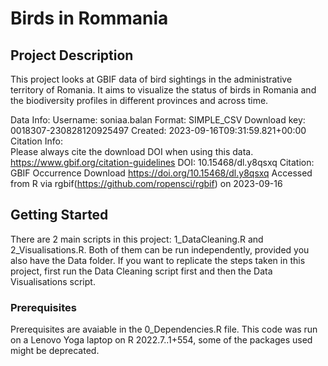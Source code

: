 # Birds in Rommania

## Project Description
This project looks at GBIF data of bird sightings in the administrative territory of Romania. It aims to visualize the status of birds in Romania and the biodiversity profiles in different provinces and across time.

Data Info:
  Username: soniaa.balan
  Format: SIMPLE_CSV
  Download key: 0018307-230828120925497
  Created: 2023-09-16T09:31:59.821+00:00
  Citation Info:  
    Please always cite the download DOI when using this data.
    https://www.gbif.org/citation-guidelines
    DOI: 10.15468/dl.y8qsxq
    Citation:
    GBIF Occurrence Download https://doi.org/10.15468/dl.y8qsxq Accessed from R via rgbif(https://github.com/ropensci/rgbif) on 2023-09-16


## Getting Started

There are 2 main scripts in this project: 1_DataCleaning.R and 2_Visualisations.R. Both of them can be run independently, provided you also have the Data folder. If you want to replicate the steps taken in this project, first run the Data Cleaning script first and then the Data Visualisations script.

### Prerequisites

Prerequisites are avaiable in the 0_Dependencies.R file. This code was run on a Lenovo Yoga laptop on R 2022.7..1+554, some of the packages used might be deprecated.
